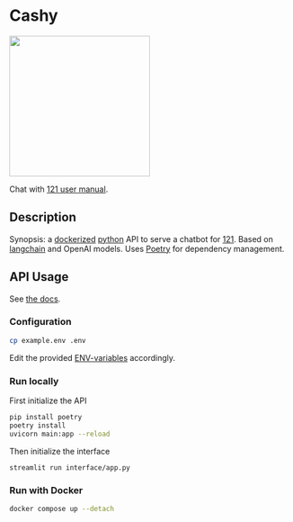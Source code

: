 # Cashy

<img width="250" src="https://github.com/user-attachments/assets/faf65773-f731-44cb-a145-ea0f30cea58f" />

Chat with [121 user manual](https://manual.121.global).
 
## Description

Synopsis: a [dockerized](https://www.docker.com/) [python](https://www.python.org/) API to serve a chatbot for [121](https://github.com/global-121). Based on [langchain](https://github.com/langchain-ai/langchain) and OpenAI models. Uses [Poetry](https://python-poetry.org/) for dependency management.

## API Usage

See [the docs](https://hia-chatbot.azurewebsites.net/docs).

### Configuration

```sh
cp example.env .env
```

Edit the provided [ENV-variables](./example.env) accordingly.

### Run locally

First initialize the API
```sh
pip install poetry
poetry install
uvicorn main:app --reload
```

Then initialize the interface
```shell
streamlit run interface/app.py
```

### Run with Docker

```sh
docker compose up --detach
```

